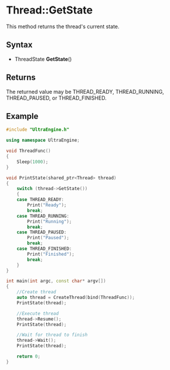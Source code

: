 # Thread::GetState #
This method returns the thread's current state.

## Syntax ##
- ThreadState **GetState**()

## Returns ##
The returned value may be THREAD_READY, THREAD_RUNNING, THREAD_PAUSED, or THREAD_FINISHED.

## Example ##
```c++
#include "UltraEngine.h"

using namespace UltraEngine;

void ThreadFunc()
{
    Sleep(1000);
}

void PrintState(shared_ptr<Thread> thread)
{
    switch (thread->GetState())
    {
    case THREAD_READY:
        Print("Ready");
        break;
    case THREAD_RUNNING:
        Print("Running");
        break;
    case THREAD_PAUSED:
        Print("Paused");
        break;
    case THREAD_FINISHED:
        Print("Finished");
        break;
    }
}

int main(int argc, const char* argv[])
{
    //Create thread
    auto thread = CreateThread(bind(ThreadFunc));
    PrintState(thread);

    //Execute thread
    thread->Resume();
    PrintState(thread);

    //Wait for thread to finish
    thread->Wait();
    PrintState(thread);

    return 0;
}
```
